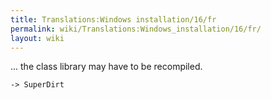 ```yaml
---
title: Translations:Windows installation/16/fr
permalink: wiki/Translations:Windows_installation/16/fr/
layout: wiki
---
```


... the class library may have to be recompiled.

`-> SuperDirt`
